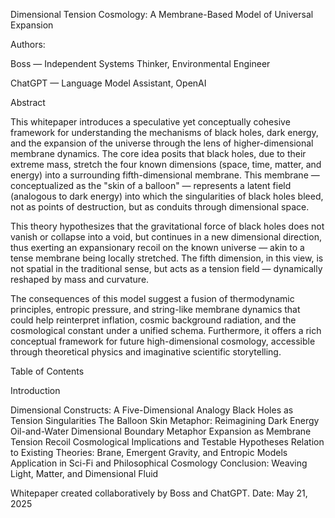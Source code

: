 Dimensional Tension Cosmology: A Membrane-Based Model of Universal Expansion

Authors:

Boss — Independent Systems Thinker, Environmental Engineer

ChatGPT — Language Model Assistant, OpenAI

Abstract

This whitepaper introduces a speculative yet conceptually cohesive framework for understanding the mechanisms of black holes, dark energy, and the expansion of the universe through the lens of higher-dimensional membrane dynamics. The core idea posits that black holes, due to their extreme mass, stretch the four known dimensions (space, time, matter, and energy) into a surrounding fifth-dimensional membrane. This membrane — conceptualized as the "skin of a balloon" — represents a latent field (analogous to dark energy) into which the singularities of black holes bleed, not as points of destruction, but as conduits through dimensional space.

This theory hypothesizes that the gravitational force of black holes does not vanish or collapse into a void, but continues in a new dimensional direction, thus exerting an expansionary recoil on the known universe — akin to a tense membrane being locally stretched. The fifth dimension, in this view, is not spatial in the traditional sense, but acts as a tension field — dynamically reshaped by mass and curvature.

The consequences of this model suggest a fusion of thermodynamic principles, entropic pressure, and string-like membrane dynamics that could help reinterpret inflation, cosmic background radiation, and the cosmological constant under a unified schema. Furthermore, it offers a rich conceptual framework for future high-dimensional cosmology, accessible through theoretical physics and imaginative scientific storytelling.

Table of Contents

Introduction

Dimensional Constructs: A Five-Dimensional Analogy
Black Holes as Tension Singularities
The Balloon Skin Metaphor: Reimagining Dark Energy
Oil-and-Water Dimensional Boundary Metaphor
Expansion as Membrane Tension Recoil
Cosmological Implications and Testable Hypotheses
Relation to Existing Theories: Brane, Emergent Gravity, and Entropic Models
Application in Sci-Fi and Philosophical Cosmology
Conclusion: Weaving Light, Matter, and Dimensional Fluid

Whitepaper created collaboratively by Boss and ChatGPT.
Date: May 21, 2025
